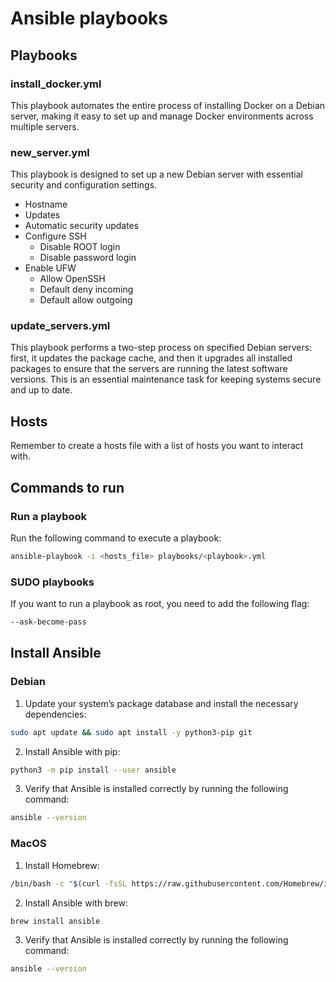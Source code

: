 # Ansible playbooks

## Playbooks

### install_docker.yml
This playbook automates the entire process of installing Docker on a Debian server, making it easy to set up and manage Docker environments across multiple servers.

### new_server.yml
This playbook is designed to set up a new Debian server with essential security and configuration settings.
- Hostname
- Updates
- Automatic security updates
- Configure SSH
    - Disable ROOT login
    - Disable password login
- Enable UFW
    - Allow OpenSSH
    - Default deny incoming
    - Default allow outgoing

### update_servers.yml
This playbook performs a two-step process on specified Debian servers: first, it updates the package cache, and then it upgrades all installed packages to ensure that the servers are running the latest software versions. This is an essential maintenance task for keeping systems secure and up to date.


## Hosts
Remember to create a hosts file with a list of hosts you want to interact with. 

## Commands to run
### Run a playbook
Run the following command to execute a playbook:
```sh
ansible-playbook -i <hosts_file> playbooks/<playbook>.yml
```

### SUDO playbooks
If you want to run a playbook as root, you need to add the following flag:
```sh
--ask-become-pass
```

## Install Ansible
### Debian
1. Update your system’s package database and install the necessary dependencies:
```sh
sudo apt update && sudo apt install -y python3-pip git
```
2. Install Ansible with pip:
```sh
python3 -m pip install --user ansible
```
3. Verify that Ansible is installed correctly by running the following command:
```sh
ansible --version
```

### MacOS
1. Install Homebrew:
```sh
/bin/bash -c "$(curl -fsSL https://raw.githubusercontent.com/Homebrew/install/HEAD/install.sh)"
```
2. Install Ansible with brew:
```sh
brew install ansible
```
3. Verify that Ansible is installed correctly by running the following command:
```sh
ansible --version
```